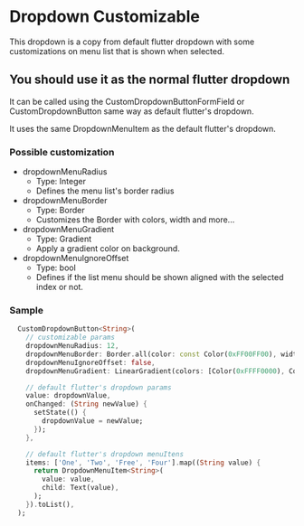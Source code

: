 # Dropdown Customizable

This dropdown is a copy from default flutter dropdown with some customizations on menu list that is shown when selected.

## You should use it as the normal flutter dropdown

It can be called using the CustomDropdownButtonFormField or CustomDropdownButton same way as default flutter's dropdown.

It uses the same DropdownMenuItem as the default flutter's dropdown.

### Possible customization

* dropdownMenuRadius
  * Type: Integer
  * Defines the menu list's border radius
* dropdownMenuBorder
  * Type: Border
  * Customizes the Border with colors, width and more...
* dropdownMenuGradient
  * Type: Gradient
  * Apply a gradient color on background.
* dropdownMenuIgnoreOffset
  * Type: bool
  * Defines if the list menu should be shown aligned with the selected index or not.

### Sample

``` dart
  CustomDropdownButton<String>(
    // customizable params
    dropdownMenuRadius: 12,
    dropdownMenuBorder: Border.all(color: const Color(0xFF00FF00), width: 4),
    dropdownMenuIgnoreOffset: false,
    dropdownMenuGradient: LinearGradient(colors: [Color(0xFFFF0000), Color(0xFFFFFFFF)], begin: Alignment.topCenter, end: Alignment.bottomCenter),

    // default flutter's dropdown params
    value: dropdownValue,
    onChanged: (String newValue) {
      setState(() {
        dropdownValue = newValue;
      });
    },

    // default flutter's dropdown menuItens
    items: ['One', 'Two', 'Free', 'Four'].map((String value) {
      return DropdownMenuItem<String>(
        value: value,
        child: Text(value),
      );
    }).toList(),
  );
```
